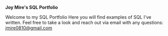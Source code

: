 **Joy Mire's SQL Portfolio**

Welcome to my SQL Portfolio
Here you will find examples of SQL I've written. Feel free to take a look and reach out via email with any questions: jmire0810@gmail.com

